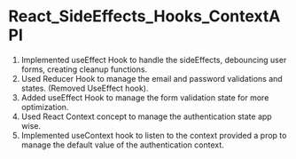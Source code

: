 # React_SideEffects_Hooks_ContextAPI

1. Implemented useEffect Hook to handle the sideEffects, debouncing user forms, creating cleanup functions.
2. Used Reducer Hook to manage the email and password validations and states. (Removed UseEffect hook).
3. Added useEffect Hook to manage the form validation state for more optimization.
4. Used React Context concept to manage the authentication state app wise.
5. Implemented useContext hook to listen to the context provided a prop to manage the default value of the authentication context.
